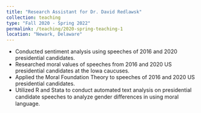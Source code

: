 ```yaml
---
title: "Research Assistant for Dr. David Redlawsk"
collection: teaching
type: "Fall 2020 - Spring 2022"
permalink: /teaching/2020-spring-teaching-1
location: "Newark, Delaware"
---
```


- Conducted sentiment analysis using speeches of 2016 and 2020 presidential candidates.
- Researched moral values of speeches from 2016 and 2020 US presidential candidates at the Iowa caucuses.
- Applied the Moral Foundation Theory to speeches of 2016 and 2020 US presidential candidates.
- Utilized R and Stata to conduct automated text analysis on presidential candidate speeches to analyze gender diﬀerences in using moral language.